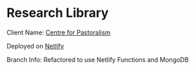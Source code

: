 # Research Library

Client Name: [Centre for Pastoralism](https://centreforpastoralism.org)

Deployed on [Netlify](https://cfp-research-library.netlify.app/)

Branch Info: Refactored to use Netlify Functions and MongoDB

